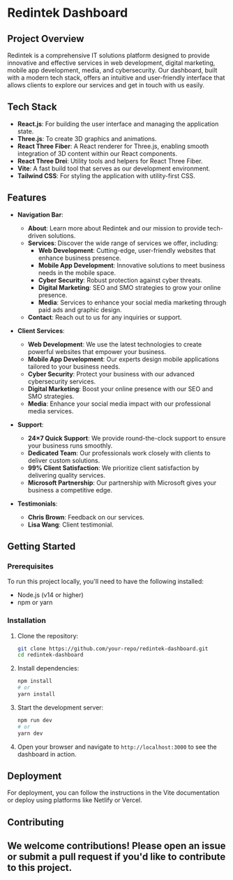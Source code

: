 # Redintek Dashboard

## Project Overview

Redintek is a comprehensive IT solutions platform designed to provide innovative and effective services in web development, digital marketing, mobile app development, media, and cybersecurity. Our dashboard, built with a modern tech stack, offers an intuitive and user-friendly interface that allows clients to explore our services and get in touch with us easily.

## Tech Stack

- **React.js**: For building the user interface and managing the application state.
- **Three.js**: To create 3D graphics and animations.
- **React Three Fiber**: A React renderer for Three.js, enabling smooth integration of 3D content within our React components.
- **React Three Drei**: Utility tools and helpers for React Three Fiber.
- **Vite**: A fast build tool that serves as our development environment.
- **Tailwind CSS**: For styling the application with utility-first CSS.

## Features

- **Navigation Bar**: 
  - **About**: Learn more about Redintek and our mission to provide tech-driven solutions.
  - **Services**: Discover the wide range of services we offer, including:
    - **Web Development**: Cutting-edge, user-friendly websites that enhance business presence.
    - **Mobile App Development**: Innovative solutions to meet business needs in the mobile space.
    - **Cyber Security**: Robust protection against cyber threats.
    - **Digital Marketing**: SEO and SMO strategies to grow your online presence.
    - **Media**: Services to enhance your social media marketing through paid ads and graphic design.
  - **Contact**: Reach out to us for any inquiries or support.

- **Client Services**:
  - **Web Development**: We use the latest technologies to create powerful websites that empower your business.
  - **Mobile App Development**: Our experts design mobile applications tailored to your business needs.
  - **Cyber Security**: Protect your business with our advanced cybersecurity services.
  - **Digital Marketing**: Boost your online presence with our SEO and SMO strategies.
  - **Media**: Enhance your social media impact with our professional media services.

- **Support**:
  - **24×7 Quick Support**: We provide round-the-clock support to ensure your business runs smoothly.
  - **Dedicated Team**: Our professionals work closely with clients to deliver custom solutions.
  - **99% Client Satisfaction**: We prioritize client satisfaction by delivering quality services.
  - **Microsoft Partnership**: Our partnership with Microsoft gives your business a competitive edge.

- **Testimonials**:
  - **Chris Brown**: Feedback on our services.
  - **Lisa Wang**: Client testimonial.

## Getting Started

### Prerequisites

To run this project locally, you'll need to have the following installed:

- Node.js (v14 or higher)
- npm or yarn

### Installation

1. Clone the repository:
   ```bash
   git clone https://github.com/your-repo/redintek-dashboard.git
   cd redintek-dashboard
   ```

2. Install dependencies:
   ```bash
   npm install
   # or
   yarn install
   ```

3. Start the development server:
   ```bash
   npm run dev
   # or
   yarn dev
   ```

4. Open your browser and navigate to `http://localhost:3000` to see the dashboard in action.

## Deployment

For deployment, you can follow the instructions in the Vite documentation or deploy using platforms like Netlify or Vercel.

## Contributing

We welcome contributions! Please open an issue or submit a pull request if you'd like to contribute to this project.
---